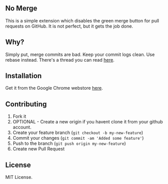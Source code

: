 ## No Merge

This is a simple extension which disables the green merge button for pull requests on GitHub. It is not perfect, but it gets the job done.


## Why?

Simply put, merge commits are bad. Keep your commit logs clean. Use rebase instead. There's a thread you can read [here](https://github.com/isaacs/github/issues/5).


## Installation
Get it from the Google Chrome webstore [here](https://chrome.google.com/webstore/detail/no-merge/ekbddbnbehcejcmagbccgamboklhdmdn).


## Contributing

1. Fork it
2. OPTIONAL - Create a new origin if you havent clone it from your github account.
3. Create your feature branch (`git checkout -b my-new-feature`)
4. Commit your changes (`git commit -am 'Added some feature'`)
5. Push to the branch (`git push origin my-new-feature`)
6. Create new Pull Request


## License

MIT License.
